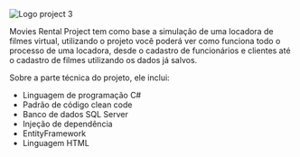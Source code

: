 ![Logo project 3](https://github.com/SirLucasWolff/MoviesRentalProject/assets/80931239/1684ab40-8eca-4c97-b0fc-49a6a3c14b9d)

Movies Rental Project tem como base a simulação de uma locadora de filmes virtual, utilizando o projeto você poderá ver como funciona todo o processo de uma locadora, desde o cadastro de funcionários e clientes até o cadastro de filmes utilizando os dados já salvos.

Sobre a parte técnica do projeto, ele inclui:
- Linguagem de programação C#
- Padrão de código clean code
- Banco de dados SQL Server
- Injeção de dependência
- EntityFramework
- Linguagem HTML






